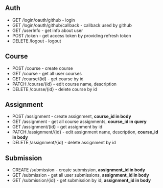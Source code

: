 ## Auth

- GET /login/oauth/github - login
- GET /login/oauth/github/callback - callback used by github
- GET /userInfo - get info about user
- POST /token - get access token by providing refresh token
- DELETE /logout - logout

## Course

- POST /course - create course
- GET /course - get all user courses
- GET /course/{id} - get course by id
- PATCH /course/{id} - edit course name, description
- DELETE /course/{id} - delete course by id

## Assignment

- POST /assignment - create assignment, **course_id in body**
- GET /assignment - get all course assignments, **course_id in query**
- GET /assignment/{id} - get assignment by id
- PATCH /assignment/{id} - edit assignment name, description, **course_id in body**
- DELETE /assignment/{id} - delete assignment by id

## Submission

- CREATE /submission - create submission, **assignment_id in body**
- GET /submission - get all user submissions, **assignment_id in body**
- GET /submission/{id} - get submission by id, **assignment_id in body**
